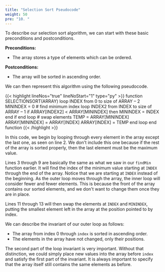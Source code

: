 ```yaml
---
title: "Selection Sort Pseudocode"
weight: 50
pre: "10. "
---
```


To describe our selection sort algorithm, we can start with these basic preconditions and postconditions.

**Preconditions:**

* The array stores a type of elements which can be ordered.

**Postconditions:**

* The array will be sorted in ascending order.

We can then represent this algorithm using the following pseudocode.

{{< highlight lineNos="true" lineNoStart="1" type="py" >}}
function SELECTIONSORT(ARRAY)
    loop INDEX from 0 to size of ARRAY – 2
      MININDEX = 0
        # find minimum index
        loop INDEX2 from INDEX to size of ARRAY – 1
            if ARRAY[INDEX2] < ARRAY[MININDEX] then
                MININDEX = INDEX
            end if
        end loop
        # swap elements
        TEMP = ARRAY[MININDEX]
        ARRAY[MININDEX] = ARRAY[INDEX]
        ARRAY[INDEX] = TEMP
    end loop
end function
{{< /highlight >}}

In this code, we begin by looping through every element in the array except the last one, as seen on line 2. We don't include this one because if the rest of the array is sorted properly, then the last element must be the maximum value. 

Lines 3 through 9 are basically the same as what we saw in our `findMin` function earlier. It will find the index of the minimum value starting at `INDEX` through the end of the array. Notice that we are starting at `INDEX` instead of the beginning. As the outer loop moves through the array, the inner loop will consider fewer and fewer elements. This is because the front of the array contains our sorted elements, and we don't want to change them once they are in place. 

Lines 11 through 13 will then swap the elements at `INDEX` and `MININDEX`, putting the smallest element left in the array at the position pointed to by index. 

We can describe the invariant of our outer loop as follows:

* The array from index 0 through `index` is sorted in ascending order.
* The elements in the array have not changed, only their positions.

The second part of the loop invariant is very important. Without that distinction, we could simply place new values into the array before `index` and satisfy the first part of the invariant. It is always important to specify that the array itself still contains the same elements as before. 
